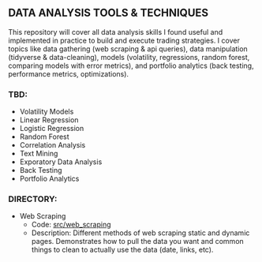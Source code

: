 ## DATA ANALYSIS TOOLS & TECHNIQUES 

This repository will cover all data analysis skills I found useful and implemented in practice to build and execute trading strategies. I cover topics like data gathering (web scraping & api queries), data manipulation (tidyverse & data-cleaning), models (volatility, regressions, random forest, comparing models with error metrics), and portfolio analytics (back testing, performance metrics, optimizations).

### TBD:
- Volatility Models
- Linear Regression
- Logistic Regression
- Random Forest
- Correlation Analysis
- Text Mining
- Exporatory Data Analysis
- Back Testing
- Portfolio Analytics

### DIRECTORY:
- Web Scraping
  - Code: [src/web_scraping](src/web_scraping)
  - Description: Different methods of web scraping static and dynamic pages. Demonstrates how to pull the data you want and common things to clean to actually use the data (date, links, etc).

